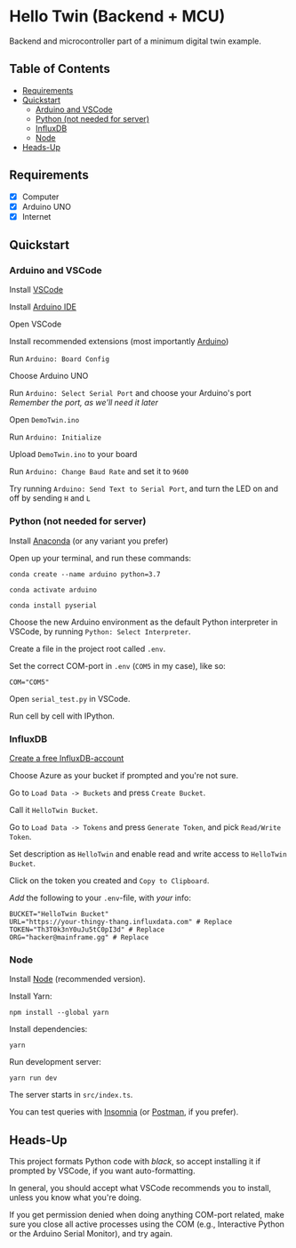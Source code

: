 # Hello Twin (Backend + MCU) <!-- omit in toc -->

Backend and microcontroller part of a minimum digital twin example.

## Table of Contents <!-- omit in toc -->

- [Requirements](#requirements)
- [Quickstart](#quickstart)
  - [Arduino and VSCode](#arduino-and-vscode)
  - [Python (not needed for server)](#python-not-needed-for-server)
  - [InfluxDB](#influxdb)
  - [Node](#node)
- [Heads-Up](#heads-up)

## Requirements

- [x] Computer
- [x] Arduino UNO
- [x] Internet

## Quickstart

### Arduino and VSCode

Install [VSCode](https://code.visualstudio.com/)

Install [Arduino IDE](https://www.arduino.cc/en/software)

Open VSCode

Install recommended extensions (most importantly [Arduino](https://marketplace.visualstudio.com/items?itemName=vsciot-vscode.vscode-arduino))

Run `Arduino: Board Config`

Choose Arduino UNO

Run `Arduino: Select Serial Port` and choose your Arduino's port  
*Remember the port, as we'll need it later*

Open `DemoTwin.ino`

Run `Arduino: Initialize`

Upload `DemoTwin.ino` to your board

Run `Arduino: Change Baud Rate` and set it to `9600`

Try running `Arduino: Send Text to Serial Port`, and turn the LED on and off by sending `H` and `L`

### Python (not needed for server)

Install [Anaconda](https://www.anaconda.com/products/individual) (or any variant you prefer)

Open up your terminal, and run these commands:

```shell
conda create --name arduino python=3.7
```

```shell
conda activate arduino
```

```shell
conda install pyserial
```

Choose the new Arduino environment as the default Python interpreter in VSCode, by running `Python: Select Interpreter`.

Create a file in the project root called `.env`.

Set the correct COM-port in `.env` (`COM5` in my case), like so:

```env
COM="COM5"
```

Open `serial_test.py` in VSCode.

Run cell by cell with IPython.

### InfluxDB

[Create a free InfluxDB-account](https://cloud2.influxdata.com/signup)

Choose Azure as your bucket if prompted and you're not sure.

Go to `Load Data -> Buckets` and press `Create Bucket`.

Call it `HelloTwin Bucket`.

Go to `Load Data -> Tokens` and press `Generate Token`, and pick `Read/Write Token`.

Set description as `HelloTwin` and enable read and write access to `HelloTwin Bucket`.

Click on the token you created and `Copy to Clipboard`.

*Add* the following to your `.env`-file, with *your* info:

```env
BUCKET="HelloTwin Bucket"
URL="https://your-thingy-thang.influxdata.com" # Replace
TOKEN="Th3T0k3nY0uJu5tC0pI3d" # Replace
ORG="hacker@mainframe.gg" # Replace
```

### Node

Install [Node](https://nodejs.org/en/) (recommended version).

Install Yarn:

```shell
npm install --global yarn
```

Install dependencies:

```shell
yarn
```

Run development server:

```shell
yarn run dev
```

The server starts in `src/index.ts`.

You can test queries with [Insomnia](https://insomnia.rest/download) (or [Postman](https://www.postman.com/downloads/), if you prefer).

## Heads-Up

This project formats Python code with *black*, so accept installing it if prompted by VSCode, if you want auto-formatting.

In general, you should accept what VSCode recommends you to install, unless you know what you're doing.

If you get permission denied when doing anything COM-port related, make sure you close all active processes using the COM (e.g., Interactive Python or the Arduino Serial Monitor), and try again.
